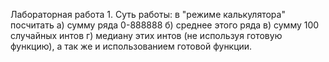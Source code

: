 Лабораторная работа 1. Суть работы: в "режиме калькулятора" посчитать а) сумму ряда 0-888888 б) среднее этого ряда в) сумму 100 случайных интов г) медиану этих интов (не используя готовую функцию), а так же и использованием готовой функции.
